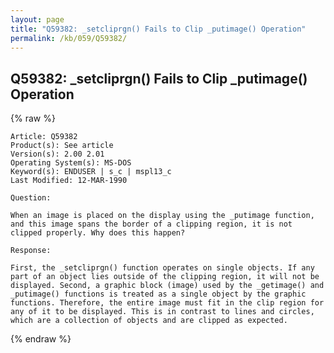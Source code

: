 ```yaml
---
layout: page
title: "Q59382: _setcliprgn() Fails to Clip _putimage() Operation"
permalink: /kb/059/Q59382/
---
```


## Q59382: _setcliprgn() Fails to Clip _putimage() Operation

{% raw %}

	Article: Q59382
	Product(s): See article
	Version(s): 2.00 2.01
	Operating System(s): MS-DOS
	Keyword(s): ENDUSER | s_c | mspl13_c
	Last Modified: 12-MAR-1990
	
	Question:
	
	When an image is placed on the display using the _putimage function,
	and this image spans the border of a clipping region, it is not
	clipped properly. Why does this happen?
	
	Response:
	
	First, the _setcliprgn() function operates on single objects. If any
	part of an object lies outside of the clipping region, it will not be
	displayed. Second, a graphic block (image) used by the _getimage() and
	_putimage() functions is treated as a single object by the graphic
	functions. Therefore, the entire image must fit in the clip region for
	any of it to be displayed. This is in contrast to lines and circles,
	which are a collection of objects and are clipped as expected.

{% endraw %}

